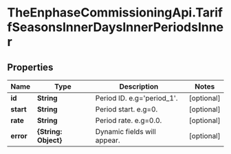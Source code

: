 # TheEnphaseCommissioningApi.TariffSeasonsInnerDaysInnerPeriodsInner

## Properties

Name | Type | Description | Notes
------------ | ------------- | ------------- | -------------
**id** | **String** | Period ID. e.g&#x3D;&#39;period_1&#39;. | [optional] 
**start** | **String** | Period start. e.g&#x3D;0. | [optional] 
**rate** | **String** | Period rate. e.g&#x3D;0.0. | [optional] 
**error** | **{String: Object}** | Dynamic fields will appear. | [optional] 


